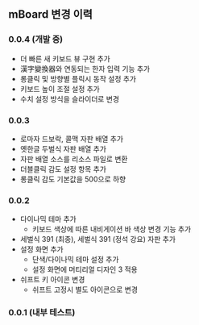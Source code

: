 ## mBoard 변경 이력
### 0.0.4 (개발 중)
* 더 빠른 새 키보드 뷰 구현 추가
* 漢字變換器와 연동되는 한자 입력 기능 추가
* 롱클릭 및 방향별 플릭시 동작 설정 추가
* 키보드 높이 조절 설정 추가
* 수치 설정 방식을 슬라이더로 변경

### 0.0.3
* 로마자 드보락, 콜맥 자판 배열 추가
* 옛한글 두벌식 자판 배열 추가
* 자판 배열 소스를 리소스 파일로 변환
* 더블클릭 감도 설정 항목 추가
* 롱클릭 감도 기본값을 500으로 하향

### 0.0.2
* 다이나믹 테마 추가
  * 키보드 색상에 따른 내비게이션 바 색상 변경 기능 추가
* 세벌식 391 (최종), 세벌식 391 (정석 강요) 자판 추가
* 설정 화면 추가
  * 단색/다이나믹 테마 설정 추가
  * 설정 화면에 머티리얼 디자인 3 적용
* 쉬프트 키 아이콘 변경
  * 쉬프트 고정시 별도 아이콘으로 변경

### 0.0.1 (내부 테스트)